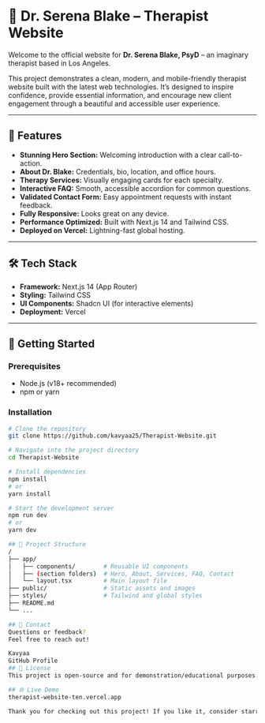 # 🌿 Dr. Serena Blake – Therapist Website

Welcome to the official website for **Dr. Serena Blake, PsyD** – an imaginary therapist based in Los Angeles.

This project demonstrates a clean, modern, and mobile-friendly therapist website built with the latest web technologies. It’s designed to inspire confidence, provide essential information, and encourage new client engagement through a beautiful and accessible user experience.

---

## 🚀 Features

- **Stunning Hero Section:** Welcoming introduction with a clear call-to-action.
- **About Dr. Blake:** Credentials, bio, location, and office hours.
- **Therapy Services:** Visually engaging cards for each specialty.
- **Interactive FAQ:** Smooth, accessible accordion for common questions.
- **Validated Contact Form:** Easy appointment requests with instant feedback.
- **Fully Responsive:** Looks great on any device.
- **Performance Optimized:** Built with Next.js 14 and Tailwind CSS.
- **Deployed on Vercel:** Lightning-fast global hosting.

---

## 🛠️ Tech Stack

- **Framework:** Next.js 14 (App Router)
- **Styling:** Tailwind CSS
- **UI Components:** Shadcn UI (for interactive elements)
- **Deployment:** Vercel

---

## 🏁 Getting Started

### Prerequisites

- Node.js (v18+ recommended)
- npm or yarn

### Installation

```bash
# Clone the repository
git clone https://github.com/kavyaa25/Therapist-Website.git

# Navigate into the project directory
cd Therapist-Website

# Install dependencies
npm install
# or
yarn install

# Start the development server
npm run dev
# or
yarn dev

## 📁 Project Structure
/
├── app/
│   ├── components/        # Reusable UI components
│   ├── (section folders)  # Hero, About, Services, FAQ, Contact
│   └── layout.tsx         # Main layout file
├── public/                # Static assets and images
├── styles/                # Tailwind and global styles
├── README.md
└── ...

## 🤝 Contact
Questions or feedback?
Feel free to reach out!

Kavyaa
GitHub Profile
## 📄 License
This project is open-source and for demonstration/educational purposes.

## 🌐 Live Demo
therapist-website-ten.vercel.app

Thank you for checking out this project! If you like it, consider starring the repo ⭐️
